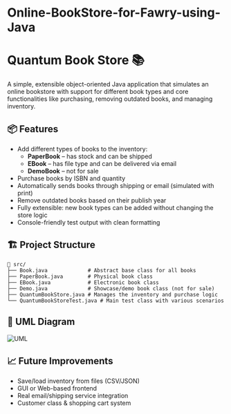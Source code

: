# Online-BookStore-for-Fawry-using-Java
# Quantum Book Store 📚

A simple, extensible object-oriented Java application that simulates an online bookstore with support for different book types and core functionalities like purchasing, removing outdated books, and managing inventory.

## 📦 Features

- Add different types of books to the inventory:
  - **PaperBook** – has stock and can be shipped
  - **EBook** – has file type and can be delivered via email
  - **DemoBook** – not for sale
- Purchase books by ISBN and quantity
- Automatically sends books through shipping or email (simulated with print)
- Remove outdated books based on their publish year
- Fully extensible: new book types can be added without changing the store logic
- Console-friendly test output with clean formatting

## 🏗️ Project Structure

```
📁 src/
├── Book.java             # Abstract base class for all books
├── PaperBook.java        # Physical book class
├── EBook.java            # Electronic book class
├── Demo.java             # Showcase/demo book class (not for sale)
├── QuantumBookStore.java # Manages the inventory and purchase logic
└── QuantumBookStoreTest.java # Main test class with various scenarios
```



## 📐 UML Diagram

![UML](https://github.com/user-attachments/assets/89171666-b62d-4b45-8a00-4b1c72e92919)




## 📈 Future Improvements

- Save/load inventory from files (CSV/JSON)
- GUI or Web-based frontend
- Real email/shipping service integration
- Customer class & shopping cart system


